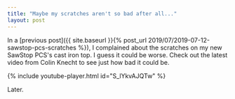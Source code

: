 ```yaml
---
title: "Maybe my scratches aren't so bad after all..."
layout: post
---
```

In a [previous post]({{ site.baseurl }}{% post_url 2019/07/2019-07-12-sawstop-pcs-scratches %}), I complained about the scratches on my new SawStop PCS's cast iron top. I guess it could be worse. Check out the latest video from Colin Knecht to see just how bad it could be.

{% include youtube-player.html id="S_lYkvAJQTw" %}

Later.